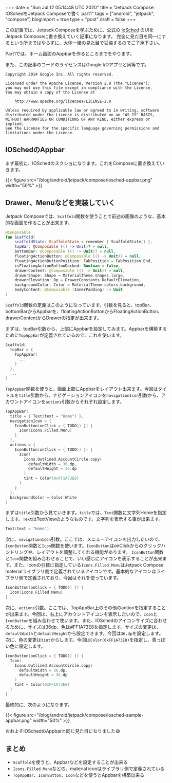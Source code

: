 +++
date = "Sun Jul 12 05:14:48 UTC 2020"
title = "Jetpack Compose: IOSchedをJetpack Composeで書く part1"
tags = ["android", "jetpack", "compose"]
blogimport = true
type = "post"
draft = false
+++

この記事では、Jetpack Composeを学ぶために、公式の [IoSched](https://github.com/google/iosched) のUIをJetpack Composeに書き換えていく記事になります。
完全に見た目を同一にするという所まではやらずに、大体一緒の見た目で妥協するのでご了承下さい。

Part1では、ホーム画面のAppbarを作るところまでをやります。

また、この記事のコードのライセンスはGoogle I/Oアプリと同等です。

```
Copyright 2014 Google Inc. All rights reserved.

Licensed under the Apache License, Version 2.0 (the "License");
you may not use this file except in compliance with the License.
You may obtain a copy of the License at

    http://www.apache.org/licenses/LICENSE-2.0

Unless required by applicable law or agreed to in writing, software
distributed under the License is distributed on an "AS IS" BASIS,
WITHOUT WARRANTIES OR CONDITIONS OF ANY KIND, either express or implied.
See the License for the specific language governing permissions and
limitations under the License.
```

## IOSchedのAppbar

まず最初に、IOSchedのスクショになります。これをComposeに置き換えていきます。

{{< figure src="/blog/android/jetpack/compose/iosched-appbar.png" width="50%" >}}

## Drawer、Menuなどを実装していく

Jetpack Composeでは、`Scaffold`関数を使うことで前述の画像のような、基本的な画面を作ることが出来ます。

```kotlin
@Composable
fun Scaffold(
    scaffoldState: ScaffoldState = remember { ScaffoldState() },
    topBar: @Composable (() -> Unit)? = null,
    bottomBar: @Composable (() -> Unit)? = null,
    floatingActionButton: @Composable (() -> Unit)? = null,
    floatingActionButtonPosition: FabPosition = FabPosition.End,
    isFloatingActionButtonDocked: Boolean = false,
    drawerContent: @Composable (() -> Unit)? = null,
    drawerShape: Shape = MaterialTheme.shapes.large,
    drawerElevation: Dp = DrawerConstants.DefaultElevation,
    backgroundColor: Color = MaterialTheme.colors.background,
    bodyContent: @Composable (InnerPadding) -> Unit
)
```

`Scaffold`関数の定義はこのようになっています。引数を見ると、topBar、bottomBarからAppbarを、floatingActionButtonからFloatingActionButton、drawerContentからDrawerの指定が出来ます。

まずは、topBar引数から、上部にAppbarを設定してみます。Appbarを構築するために`TopAppBar`が定義されているので、これを使います。

```kotlin
Scaffold(
  topBar = {
    TopAppBar(
      ...
    )
  },
  ...
)
```

`TopAppBar`関数を使うと、画面上部にAppbarをレイアウト出来ます。今回はタイトルを`title`引数から、ナビゲーションアイコンを`navigationIcon`引数から、アカウントアイコンを`actions`引数からそれぞれ設定します。


```kotlin
TopAppBar(
  title = { Text(text = "Home") },
  navigationIcon = {
    IconButton(onClick = { TODO() }) {
      Icon(Icons.Filled.Menu)
    }
  },
  actions = {
    IconButton(onClick = { TODO() }) {
      Icon(
        Icons.Outlined.AccountCircle.copy(
          defaultWidth = 36.dp,
          defaultHeight = 36.dp
        )
        tint = Color(0xFF1A73E8)
      )
    }
  },
  backgroundColor = Color.White
)
```

まずは`title`引数から見ていきます。`title`では、`Text`関数に文字列Homeを指定します。`Text`はTextViewのようなものです。文字列を表示する事が出来ます。

```kotlin
Text(text = "Home")
```

次に、`navigationIcon`引数。ここでは、メニューアイコンを出力したいので、`IconButton`関数と`Icon`関数を使います。`IconButton`はonClickからのクリックハンドリングや、レイアウトを調整してくれる機能があります。
`IconButton`関数と`Icon`関数を組み合わせることで、いい感じにアイコンを表示することが出来ます。また、Iconの引数に指定している`Icons.Filled.Menu`はJetpack Compose materialライブラリ側で定義されているアイコンです。基本的なアイコンはライブラリ側で定義されており、今回はそれを使っています。

```kotlin
IconButton(onClick = { TODO() }) {
  Icon(Icons.Filled.Menu)
}
```

次に、`actions`引数。ここでは、TopAppBar上のその他のactionを指定することが出来ます。今回は、右上にアカウントアイコンを表示したいので、`Icon`と`IconButton`を組み合わせて使います。また、IOSchedのアイコンサイズに合わせるために、サイズは36dp、色は#FF1A73E8を指定します。サイズの変更は、`defaultWidth`と`defaultHeight`から設定できます。今回は`36.dp`を設定します。次に、色の変更は`tint`からします。今回は`Color(0xFF1A73E8)`を指定し、青っぽい色に設定します。

```kotlin
IconButton(onClick = { TODO() }) {
  Icon(
    Icons.Outlined.AccountCircle.copy(
      defaultWidth = 36.dp,
      defaultHeight = 36.dp
    )
    tint = Color(0xFF1A73E8)
  )
}
```

最終的に、次のようになります。

{{< figure src="/blog/android/jetpack/compose/iosched-sample-appbar.png" width="50%" >}}

おおよそIOSchedのAppbarと同じ見た目になりました😃

## まとめ

- `Scaffold`を使うと、Appbarなどを設定することが出来る
- `Icons.Filled.Menu`などの、material iconはライブラリ側で定義されている
- `TopAppBar`、`IconButton`、`Icon`などを使うとAppbarを構築出来る

